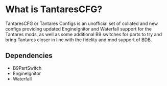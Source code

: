 # What is TantaresCFG?
TantaresCFG or Tantares Configs is an unofficial set of collated and new configs providing updated EngineIgnitor and Waterfall support for the Tantares mods, as well as some additional B9 switches for parts to try and bring Tantares closer in line with the fidelity and mod support of BDB.

## Dependencies
 - B9PartSwitch
 - EngineIgnitor
 - Waterfall
